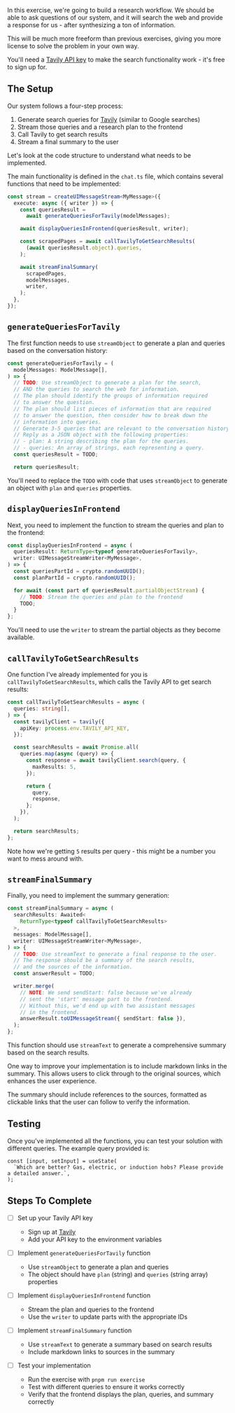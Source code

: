 In this exercise, we're going to build a research workflow. We should be able to ask questions of our system, and it will search the web and provide a response for us - after synthesizing a ton of information.

This will be much more freeform than previous exercises, giving you more license to solve the problem in your own way.

You'll need a [Tavily API key](https://tavily.com/) to make the search functionality work - it's free to sign up for.

## The Setup

Our system follows a four-step process:

1. Generate search queries for [Tavily](https://tavily.com/) (similar to Google searches)
2. Stream those queries and a research plan to the frontend
3. Call Tavily to get search results
4. Stream a final summary to the user

Let's look at the code structure to understand what needs to be implemented.

The main functionality is defined in the `chat.ts` file, which contains several functions that need to be implemented:

```ts
const stream = createUIMessageStream<MyMessage>({
  execute: async ({ writer }) => {
    const queriesResult =
      await generateQueriesForTavily(modelMessages);

    await displayQueriesInFrontend(queriesResult, writer);

    const scrapedPages = await callTavilyToGetSearchResults(
      (await queriesResult.object).queries,
    );

    await streamFinalSummary(
      scrapedPages,
      modelMessages,
      writer,
    );
  },
});
```

## `generateQueriesForTavily`

The first function needs to use `streamObject` to generate a plan and queries based on the conversation history:

```ts
const generateQueriesForTavily = (
  modelMessages: ModelMessage[],
) => {
  // TODO: Use streamObject to generate a plan for the search,
  // AND the queries to search the web for information.
  // The plan should identify the groups of information required
  // to answer the question.
  // The plan should list pieces of information that are required
  // to answer the question, then consider how to break down the
  // information into queries.
  // Generate 3-5 queries that are relevant to the conversation history.
  // Reply as a JSON object with the following properties:
  // - plan: A string describing the plan for the queries.
  // - queries: An array of strings, each representing a query.
  const queriesResult = TODO;

  return queriesResult;
```

You'll need to replace the `TODO` with code that uses `streamObject` to generate an object with `plan` and `queries` properties.

## `displayQueriesInFrontend`

Next, you need to implement the function to stream the queries and plan to the frontend:

```ts
const displayQueriesInFrontend = async (
  queriesResult: ReturnType<typeof generateQueriesForTavily>,
  writer: UIMessageStreamWriter<MyMessage>,
) => {
  const queriesPartId = crypto.randomUUID();
  const planPartId = crypto.randomUUID();

  for await (const part of queriesResult.partialObjectStream) {
    // TODO: Stream the queries and plan to the frontend
    TODO;
  }
};
```

You'll need to use the `writer` to stream the partial objects as they become available.

## `callTavilyToGetSearchResults`

One function I've already implemented for you is `callTavilyToGetSearchResults`, which calls the Tavily API to get search results:

```ts
const callTavilyToGetSearchResults = async (
  queries: string[],
) => {
  const tavilyClient = tavily({
    apiKey: process.env.TAVILY_API_KEY,
  });

  const searchResults = await Promise.all(
    queries.map(async (query) => {
      const response = await tavilyClient.search(query, {
        maxResults: 5,
      });

      return {
        query,
        response,
      };
    }),
  );

  return searchResults;
};
```

Note how we're getting `5` results per query - this might be a number you want to mess around with.

## `streamFinalSummary`

Finally, you need to implement the summary generation:

```ts
const streamFinalSummary = async (
  searchResults: Awaited<
    ReturnType<typeof callTavilyToGetSearchResults>
  >,
  messages: ModelMessage[],
  writer: UIMessageStreamWriter<MyMessage>,
) => {
  // TODO: Use streamText to generate a final response to the user.
  // The response should be a summary of the search results,
  // and the sources of the information.
  const answerResult = TODO;

  writer.merge(
    // NOTE: We send sendStart: false because we've already
    // sent the 'start' message part to the frontend.
    // Without this, we'd end up with two assistant messages
    // in the frontend.
    answerResult.toUIMessageStream({ sendStart: false }),
  );
};
```

This function should use `streamText` to generate a comprehensive summary based on the search results.

One way to improve your implementation is to include markdown links in the summary. This allows users to click through to the original sources, which enhances the user experience.

The summary should include references to the sources, formatted as clickable links that the user can follow to verify the information.

## Testing

Once you've implemented all the functions, you can test your solution with different queries. The example query provided is:

```tsx
const [input, setInput] = useState(
  `Which are better? Gas, electric, or induction hobs? Please provide a detailed answer.`,
);
```

## Steps To Complete

- [ ] Set up your Tavily API key
  - Sign up at [Tavily](https://tavily.com/)
  - Add your API key to the environment variables

- [ ] Implement `generateQueriesForTavily` function
  - Use `streamObject` to generate a plan and queries
  - The object should have `plan` (string) and `queries` (string array) properties

- [ ] Implement `displayQueriesInFrontend` function
  - Stream the plan and queries to the frontend
  - Use the `writer` to update parts with the appropriate IDs

- [ ] Implement `streamFinalSummary` function
  - Use `streamText` to generate a summary based on search results
  - Include markdown links to sources in the summary

- [ ] Test your implementation
  - Run the exercise with `pnpm run exercise`
  - Test with different queries to ensure it works correctly
  - Verify that the frontend displays the plan, queries, and summary correctly

